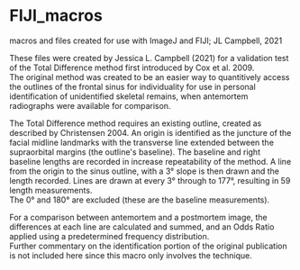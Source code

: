 # FIJI_macros
macros and files created for use with ImageJ and FIJI;
JL Campbell, 2021

These files were created by Jessica L. Campbell (2021) for a validation test of the Total Difference method first introduced by Cox et al. 2009.  
The original method was created to be an easier way to quantitively access the outlines of the frontal sinus for individuality for use in 
personal identification of unidentified skeletal remains, when antemortem radiographs were available for comparison.

The Total Difference method requires an existing outline, created as described by Christensen 2004.
An origin is identified as the juncture of the facial midline landmarks with the transverse line extended between the supraorbital margins (the outline's baseline).
The baseline and right baseline lengths are recorded in increase repeatability of the method.
A line from the origin to the sinus outline, with a 3° slope is then drawn and the length recorded.
Lines are drawn at every 3° through to 177°, resulting in 59 length measurements.  
The 0° and 180° are excluded (these are the baseline measurements).

For a comparison between antemortem and a postmortem image, the differences at each line are calculated and summed, and an Odds Ratio applied using a predetermined frequency distribution.  
Further commentary on the identification portion of the original publication is not included here since this macro only involves the technique.

